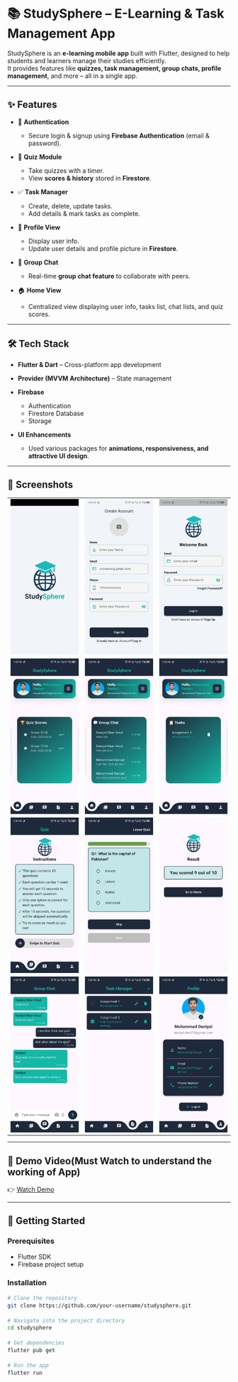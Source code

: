 # 📚 StudySphere – E-Learning & Task Management App  

StudySphere is an **e-learning mobile app** built with Flutter, designed to help students and learners manage their studies efficiently.  
It provides features like **quizzes, task management, group chats, profile management**, and more – all in a single app.  

---

## ✨ Features  

- 🔑 **Authentication**  
  - Secure login & signup using **Firebase Authentication** (email & password).  

- 📝 **Quiz Module**  
  - Take quizzes with a timer.  
  - View **scores & history** stored in **Firestore**.  

- ✅ **Task Manager**  
  - Create, delete, update tasks.  
  - Add details & mark tasks as complete.  

- 👤 **Profile View**  
  - Display user info.  
  - Update user details and profile picture in **Firestore**.  

- 💬 **Group Chat**  
  - Real-time **group chat feature** to collaborate with peers.  

- 🏠 **Home View**  
  - Centralized view displaying user info, tasks list, chat lists, and quiz scores.  

---

## 🛠 Tech Stack  

- **Flutter & Dart** – Cross-platform app development  
- **Provider (MVVM Architecture)** – State management  
- **Firebase**  
  - Authentication  
  - Firestore Database  
  - Storage  

- **UI Enhancements**  
  - Used various packages for **animations, responsiveness, and attractive UI design**.  

---

## 📸 Screenshots  

| | | |
|---|---|---|
| ![Splash View](screenshots/splash_view.jpg) | ![Signup View](screenshots/signup_view.jpg) | ![Login View](screenshots/login_view.jpg) |
| ![Home View 1](screenshots/home_view1.jpg) | ![Home View 2](screenshots/home_view2.jpg) | ![Home View 3](screenshots/home_view3.jpg) |
| ![Quiz Home View](screenshots/quiz_home_view.jpg) | ![Quiz View](screenshots/quiz_view.jpg) | ![Score View](screenshots/score_view.jpg) |
| ![Chat View](screenshots/chat_view.jpg) | ![Task View](screenshots/task_manager.jpg) | ![Profile View](screenshots/profile_view.jpg) |
  

---

## 🎥 Demo Video(Must Watch to understand the working of App)

👉 [Watch Demo](https://drive.google.com/file/d/15NxX8zLf--SLfx3U0QPWeb25eOt_ZqEW/view?usp=drivesdk)  

---

## 🚀 Getting Started  

### Prerequisites  
- Flutter SDK  
- Firebase project setup  

### Installation  
```bash
# Clone the repository
git clone https://github.com/your-username/studysphere.git  

# Navigate into the project directory
cd studysphere  

# Get dependencies
flutter pub get  

# Run the app
flutter run
